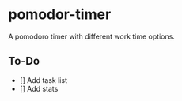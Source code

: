 # pomodor-timer
A pomodoro timer with different work time options.

## To-Do
- [] Add task list
- [] Add stats

